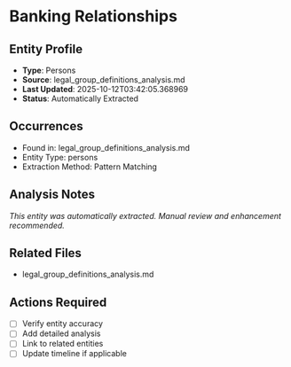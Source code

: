 # Banking Relationships

## Entity Profile
- **Type**: Persons
- **Source**: legal_group_definitions_analysis.md
- **Last Updated**: 2025-10-12T03:42:05.368969
- **Status**: Automatically Extracted

## Occurrences
- Found in: legal_group_definitions_analysis.md
- Entity Type: persons
- Extraction Method: Pattern Matching

## Analysis Notes
*This entity was automatically extracted. Manual review and enhancement recommended.*

## Related Files
- legal_group_definitions_analysis.md

## Actions Required
- [ ] Verify entity accuracy
- [ ] Add detailed analysis
- [ ] Link to related entities
- [ ] Update timeline if applicable
